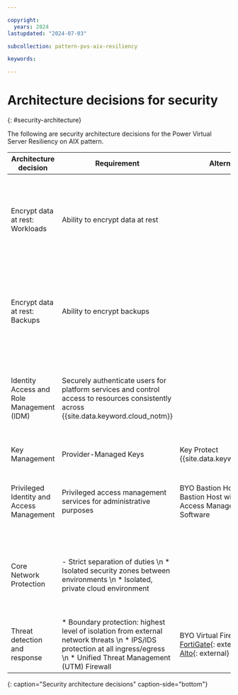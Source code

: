```yaml
---

copyright:
  years: 2024
lastupdated: "2024-07-03"

subcollection: pattern-pvs-aix-resiliency

keywords:

---
```


# Architecture decisions for security
{: #security-architecture}

The following are security architecture decisions for the Power Virtual Server Resiliency on AIX pattern.

| Architecture decision | Requirement | Alternatives | Decision | Rationale |
|------|------|-------|-------|-------|
| Encrypt data at rest: Workloads | Ability to encrypt data at rest |  | {{site.data.keyword.powerSys_notm}} storage encryption with provider-managed keys | * {{site.data.keyword.powerSys_notm}} uses {{site.data.keyword.IBM_notm}} FlashSystem Storage with AES-256 (Advanced Encryption Standard) hardware-based encryption \n * For customer-managed keys by selecting a Key Management Service (KMS) for the respective storage service |
| Encrypt data at rest: Backups | Ability to encrypt backups | | Storage Encryption with provider-managed keys | * All objects that are stored in {{site.data.keyword.cos_full_notm}} are encrypted by using randomly generated keys and an all-or-nothing-transform (AONT). \n * Secure Automated Backup with Compass includes source system IBM Spectrum Protect client encryption at-rest encryption in-cloud with AES 128 encryption. |
| Identity Access and Role Management (IDM)   | Securely authenticate users for platform services and control access to resources consistently across {{site.data.keyword.cloud_notm}}| | {{site.data.keyword.cloud_notm}} IAM | * Use IAM access policies to assign users, service IDs, and trusted profiles access to resources within the {{site.data.keyword.cloud_notm}} account. \n * Secure Automated Backup with Compass is integrated with {{site.data.keyword.cloud_notm}} IAM.                                                                                                |
| Key Management | Provider-Managed Keys | Key Protect {{site.data.keyword.hscrypto}} | Key Protect | By default, storage at rest is encrypted with provider managed keys. |
| Privileged Identity and Access Management | Privileged access management services for administrative purposes | BYO Bastion Host, BYO Bastion Host with Privileged Access Management (PAM) Software | BYO Bastion host or Privileged Access Gateway with PAM Software deployed in Edge VPC \n 2FA Authentication though {{site.data.keyword.IBM_notm}} Security Verify | Securely access remote resources over the private network for management purposes; bastion accessed through SSH. Session recording, tracking all activities that are successful or not to note any potential threats |
| Core Network Protection | - Strict separation of duties \n * Isolated security zones between environments \n * Isolated, private cloud environment | | Separate VPCs, subnets, Access Control List (ACL), and Security Groups for workloads in VPC. \n \n Use of virtual firewalls that is deployed to the Edge or Transit VPC to provide advance firewall and routing capabilities between VPC and {{site.data.keyword.powerSys_notm}} | * A design combination that uses: \n * Separate VPCs (edge and management) connected through transit gateway and, the use of edge firewall capabilities. \n * Subnets, Security Groups and ACLs to create an Edge or Transit VPC design along with isolated LPARs on {{site.data.keyword.powerSys_notm}} |
| Threat detection and response | * Boundary protection: highest level of isolation from external network threats \n * IPS/IDS protection at all ingress/egress \n * Unified Threat Management (UTM) Firewall | BYO Virtual Firewall \n [FortiGate](https://cloud.ibm.com/catalog/content/ibm-fortigate-AP-HA-terraform-deploy-5dd3e4ba-c94b-43ab-b416-c1c313479cec-global){: external} \n [Palo Alto](https://cloud.ibm.com/catalog/content/ibmcloud-vmseries-1.9-6470816d-562d-4627-86a5-fe3ad4e94b30-global){: external} | BYO Virtual Firewall -  [FortiGate](https://cloud.ibm.com/catalog/content/ibm-fortigate-AP-HA-terraform-deploy-5dd3e4ba-c94b-43ab-b416-c1c313479cec-global){: external}  \n [Palo Alto](https://cloud.ibm.com/catalog/content/ibmcloud-vmseries-1.9-6470816d-562d-4627-86a5-fe3ad4e94b30-global){: external} | * Virtual firewall on VSI in the Transit or Edge VPC \n * However, client preference recommendation is FortiGate \n * FortiGate supports native HA configuration, IPS and IDS |
{: caption="Security architecture decisions" caption-side="bottom"}

